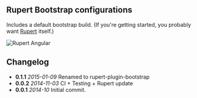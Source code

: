 ## Rupert Bootstrap configurations

Includes a default bootstrap build. (If you're getting started, you probably want [Rupert](https://github.com/RupertJS/rupert#rupert) itself.)

![Rupert
Angular](https://cdn.rawgit.com/DavidSouther/rupert/master/src/assets/logos/Rupert_Bootstrap.svg)

## Changelog

* **0.1.1** *2015-01-09* Renamed to rupert-plugin-bootstrap
* **0.0.2** *2014-11-03* CI + Testing + Rupert update
* **0.0.1** *2014-10* Initial commit.
